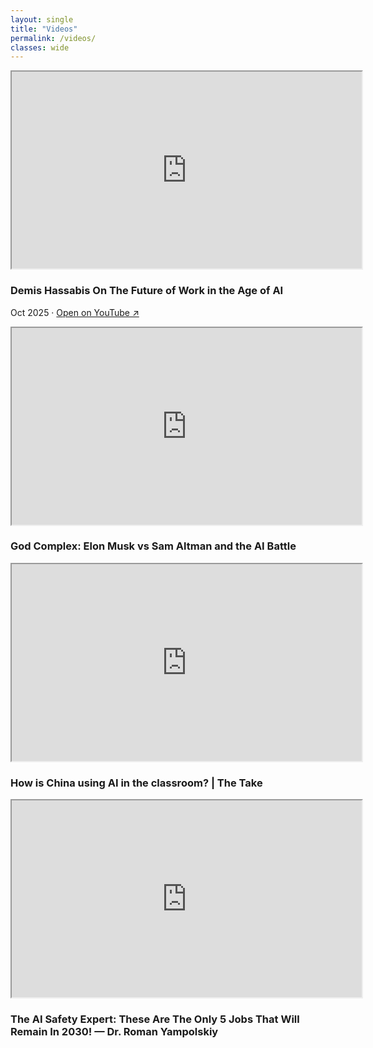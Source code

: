```yaml
---
layout: single
title: "Videos"
permalink: /videos/
classes: wide
---
```


<div class="vd-grid">

  <!-- 1 -->
  <article class="vd-card">
    <div class="vd-embed">
      <iframe
        width="560" height="315"
        src="https://www.youtube.com/embed/CRraHg4Ks_g"
        title="Demis Hassabis On The Future of Work in the Age of AI"
        loading="lazy"
        allow="accelerometer; autoplay; clipboard-write; encrypted-media; gyroscope; picture-in-picture; web-share"
        allowfullscreen></iframe>
    </div>
    <h3 class="vd-title">Demis Hassabis On The Future of Work in the Age of AI</h3>
    <p class="vd-meta">Oct 2025 · <a href="https://youtu.be/CRraHg4Ks_g?t=6" target="_blank" rel="noopener">Open on YouTube ↗</a></p>
  </article>

  <!-- 2 -->
  <article class="vd-card">
    <div class="vd-embed">
      <iframe
        width="560" height="315"
        src="https://www.youtube.com/embed/XaG2QNfiPnk"
        title="God Complex: Elon Musk vs Sam Altman and the AI Battle"
        loading="lazy"
        allow="accelerometer; autoplay; clipboard-write; encrypted-media; gyroscope; picture-in-picture; web-share"
        allowfullscreen></iframe>
    </div>
    <h3 class="vd-title">God Complex: Elon Musk vs Sam Altman and the AI Battle</h3>
   
  <!-- 3 -->
  <article class="vd-card">
    <div class="vd-embed">
      <iframe
        width="560" height="315"
        src="https://www.youtube.com/embed/dwyvBjBIDHQ"
        title="How is China using AI in the classroom? | The Take"
        loading="lazy"
        allow="accelerometer; autoplay; clipboard-write; encrypted-media; gyroscope; picture-in-picture; web-share"
        allowfullscreen></iframe>
    </div>
    <h3 class="vd-title">How is China using AI in the classroom? | The Take</h3>

  <!-- 4 -->
  <article class="vd-card">
    <div class="vd-embed">
      <iframe
        width="560" height="315"
        src="https://www.youtube.com/embed/UclrVWafRAI"
        title="The AI Safety Expert: These Are The Only 5 Jobs That Will Remain In 2030! — Dr. Roman Yampolskiy"
        loading="lazy"
        allow="accelerometer; autoplay; clipboard-write; encrypted-media; gyroscope; picture-in-picture; web-share"
        allowfullscreen></iframe>
    </div>
    <h3 class="vd-title">The AI Safety Expert: These Are The Only 5 Jobs That Will Remain In 2030! — Dr. Roman Yampolskiy</h3>
    </article>

</div>
